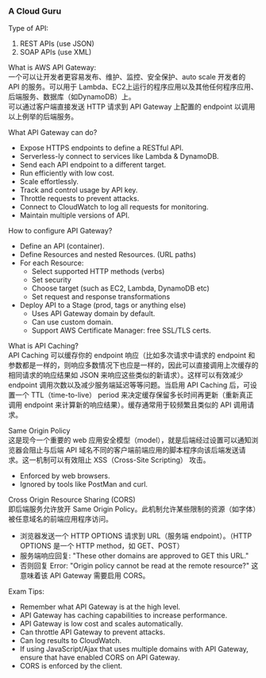 ### A Cloud Guru
  
Type of API:  
1. REST APIs (use JSON)
2. SOAP APIs (use XML)
  
What is AWS API Gateway:  
一个可以让开发者更容易发布、维护、监控、安全保护、auto scale 开发者的 API 的服务。可以用于 Lambda、EC2上运行的程序应用以及其他任何程序应用、后端服务、数据库（如DynamoDB）上。  
可以通过客户端直接发送 HTTP 请求到 API Gateway 上配置的 endpoint 以调用以上例举的后端服务。  
  
What API Gateway can do?  
* Expose HTTPS endpoints to define a RESTful API.
* Serverless-ly connect to services like Lambda & DynamoDB.
* Send each API endpoint to a different target.
* Run efficiently with low cost.
* Scale effortlessly.
* Track and control usage by API key.
* Throttle requests to prevent attacks.
* Connect to CloudWatch to log all requests for monitoring.
* Maintain multiple versions of API.
  
How to configure API Gateway?  
* Define an API (container).
* Define Resources and nested Resources. (URL paths)
* For each Resource:
    * Select supported HTTP methods (verbs)
    * Set security
    * Choose target (such as EC2, Lambda, DynamoDB etc)
    * Set request and response transformations
* Deploy API to a Stage (prod, tags or anything else)
    * Uses API Gateway domain by default.
    * Can use custom domain.
    * Support AWS Certificate Manager: free SSL/TLS certs.
  
What is API Caching?  
API Caching 可以缓存你的 endpoint 响应（比如多次请求中请求的 endpoint 和参数都是一样的，则响应多数情况下也应是一样的，因此可以直接调用上次缓存的相同请求的响应结果如 JSON 来响应这些类似的新请求）。这样可以有效减少 endpoint 调用次数以及减少服务端延迟等等问题。当启用 API Caching 后，可设置一个 TTL（time-to-live） period 来决定缓存保留多长时间再更新（重新真正调用 endpoint 来计算新的响应结果）。缓存通常用于较频繁且类似的 API 调用请求。
  
Same Origin Policy  
这是现今一个重要的 web 应用安全模型（model），就是后端经过设置可以通知浏览器会阻止与后端 API 域名不同的客户端前端应用的脚本程序向该后端发送请求。这一机制可以有效阻止 XSS（Cross-Site Scripting） 攻击。  
* Enforced by web browsers.
* Ignored by tools like PostMan and curl.
  
Cross Origin Resource Sharing (CORS)  
即后端服务允许放开 Same Origin Policy。此机制允许某些限制的资源（如字体）被任意域名的前端应用程序访问。  
* 浏览器发送一个 HTTP OPTIONS 请求到 URL（服务端 endpoint）。（HTTP OPTIONS 是一个 HTTP method，如 GET、POST）
* 服务端响应回复: "These other domains are approved to GET this URL."
* 否则回复 Error: "Origin policy cannot be read at the remote resource?" 这意味着该 API Gateway 需要启用 CORS。
  
Exam Tips:  
* Remember what API Gateway is at the high level.
* API Gateway has caching capabilities to increase performance.
* API Gateway is low cost and scales automatically.
* Can throttle API Gateway to prevent attacks.
* Can log results to CloudWatch.
* If using JavaScript/Ajax that uses multiple domains with API Gateway, ensure that have enabled CORS on API Gateway.
* CORS is enforced by the client.